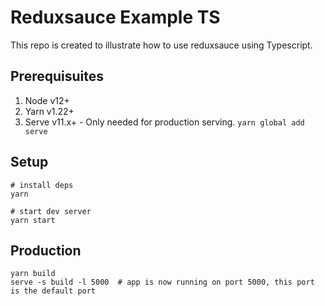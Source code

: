 # Reduxsauce Example TS

This repo is created to illustrate how to use reduxsauce using Typescript.


## Prerequisuites
1.  Node v12+
2.  Yarn v1.22+
3.  Serve v11.x+ - Only needed for production serving. `yarn global add serve`


## Setup
```
# install deps
yarn

# start dev server
yarn start
```


## Production
```
yarn build
serve -s build -l 5000  # app is now running on port 5000, this port is the default port
```
